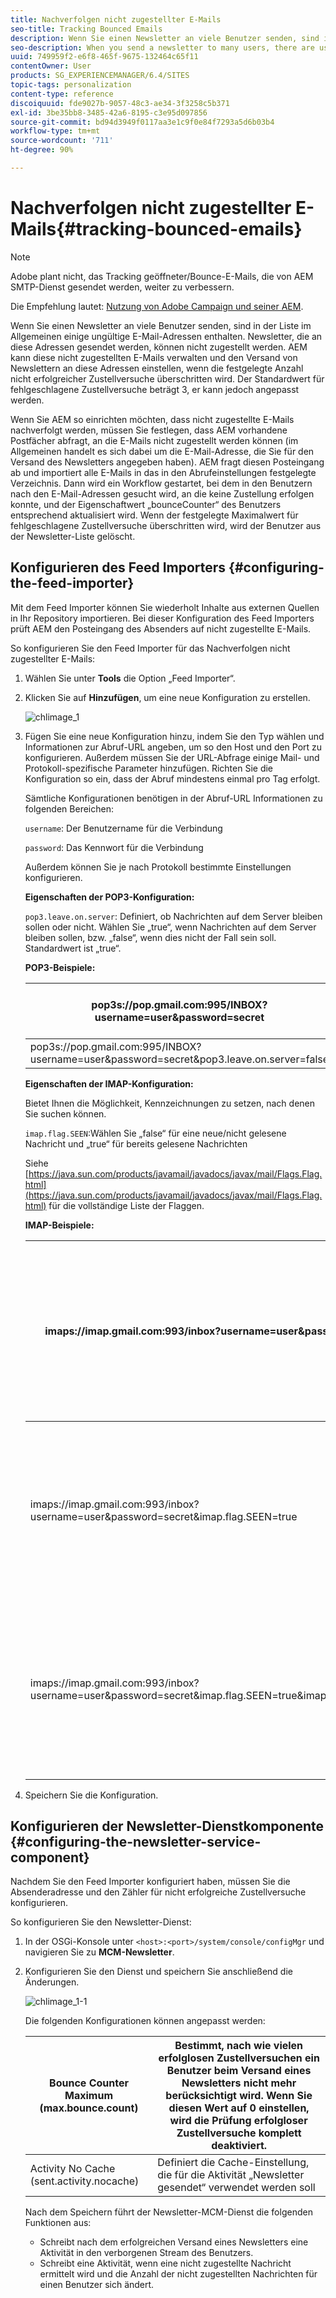 ```yaml
---
title: Nachverfolgen nicht zugestellter E-Mails
seo-title: Tracking Bounced Emails
description: Wenn Sie einen Newsletter an viele Benutzer senden, sind in der Liste im Allgemeinen einige ungültige E-Mail-Adressen enthalten. Newsletter, die an diese Adressen gesendet werden, können nicht zugestellt werden. AEM kann diese nicht zugestellten E-Mails verwalten und den Versand von Newslettern an diese Adressen einstellen, wenn die festgelegte Anzahl nicht erfolgreicher Zustellversuche überschritten wird.
seo-description: When you send a newsletter to many users, there are usually some invalid emails addresses in the list. Sending newsletters to those addresses bounce back. AEM is capable of managing those bounces and can stop sending newsletters to those addresses after the configured bounce counter is exceeded.
uuid: 749959f2-e6f8-465f-9675-132464c65f11
contentOwner: User
products: SG_EXPERIENCEMANAGER/6.4/SITES
topic-tags: personalization
content-type: reference
discoiquuid: fde9027b-9057-48c3-ae34-3f3258c5b371
exl-id: 3be35bb8-3485-42a6-8195-c3e95d097856
source-git-commit: bd94d3949f0117aa3e1c9f0e84f7293a5d6b03b4
workflow-type: tm+mt
source-wordcount: '711'
ht-degree: 90%

---
```


# Nachverfolgen nicht zugestellter E-Mails{#tracking-bounced-emails}

>[!NOTE]
>
>Adobe plant nicht, das Tracking geöffneter/Bounce-E-Mails, die von AEM SMTP-Dienst gesendet werden, weiter zu verbessern.
>
>Die Empfehlung lautet: [Nutzung von Adobe Campaign und seiner AEM](/help/sites-administering/campaign.md).

Wenn Sie einen Newsletter an viele Benutzer senden, sind in der Liste im Allgemeinen einige ungültige E-Mail-Adressen enthalten. Newsletter, die an diese Adressen gesendet werden, können nicht zugestellt werden. AEM kann diese nicht zugestellten E-Mails verwalten und den Versand von Newslettern an diese Adressen einstellen, wenn die festgelegte Anzahl nicht erfolgreicher Zustellversuche überschritten wird. Der Standardwert für fehlgeschlagene Zustellversuche beträgt 3, er kann jedoch angepasst werden.

Wenn Sie AEM so einrichten möchten, dass nicht zugestellte E-Mails nachverfolgt werden, müssen Sie festlegen, dass AEM vorhandene Postfächer abfragt, an die E-Mails nicht zugestellt werden können (im Allgemeinen handelt es sich dabei um die E-Mail-Adresse, die Sie für den Versand des Newsletters angegeben haben). AEM fragt diesen Posteingang ab und importiert alle E-Mails in das in den Abrufeinstellungen festgelegte Verzeichnis. Dann wird ein Workflow gestartet, bei dem in den Benutzern nach den E-Mail-Adressen gesucht wird, an die keine Zustellung erfolgen konnte, und der Eigenschaftwert „bounceCounter“ des Benutzers entsprechend aktualisiert wird. Wenn der festgelegte Maximalwert für fehlgeschlagene Zustellversuche überschritten wird, wird der Benutzer aus der Newsletter-Liste gelöscht.

## Konfigurieren des Feed Importers {#configuring-the-feed-importer}

Mit dem Feed Importer können Sie wiederholt Inhalte aus externen Quellen in Ihr Repository importieren. Bei dieser Konfiguration des Feed Importers prüft AEM den Posteingang des Absenders auf nicht zugestellte E-Mails.

So konfigurieren Sie den Feed Importer für das Nachverfolgen nicht zugestellter E-Mails:

1. Wählen Sie unter **Tools** die Option „Feed Importer“.

1. Klicken Sie auf **Hinzufügen**, um eine neue Konfiguration zu erstellen.

   ![chlimage_1](assets/chlimage_1.png)

1. Fügen Sie eine neue Konfiguration hinzu, indem Sie den Typ wählen und Informationen zur Abruf-URL angeben, um so den Host und den Port zu konfigurieren. Außerdem müssen Sie der URL-Abfrage einige Mail- und Protokoll-spezifische Parameter hinzufügen. Richten Sie die Konfiguration so ein, dass der Abruf mindestens einmal pro Tag erfolgt.

   Sämtliche Konfigurationen benötigen in der Abruf-URL Informationen zu folgenden Bereichen:

   `username`: Der Benutzername für die Verbindung

   `password`: Das Kennwort für die Verbindung

   Außerdem können Sie je nach Protokoll bestimmte Einstellungen konfigurieren.

   **Eigenschaften der POP3-Konfiguration:**

   `pop3.leave.on.server`: Definiert, ob Nachrichten auf dem Server bleiben sollen oder nicht. Wählen Sie „true“, wenn Nachrichten auf dem Server bleiben sollen, bzw. „false“, wenn dies nicht der Fall sein soll. Standardwert ist „true“.

   **POP3-Beispiele:**

   | pop3s://pop.gmail.com:995/INBOX?username=user&amp;password=secret | Verwendung von pop3 über SSL, um an Port 995 eine Verbindung zu GMail mit dem Konto user/secret herzustellen, Nachrichten bleiben standardmäßig auf dem Server |
   |---|---|
   | pop3s://pop.gmail.com:995/INBOX?username=user&amp;password=secret&amp;pop3.leave.on.server=false | pop3s://pop.gmail.com:995/INBOX?username=user&amp;password=secret&amp;pop3.leave.on.server=false |

   **Eigenschaften der IMAP-Konfiguration:**

   Bietet Ihnen die Möglichkeit, Kennzeichnungen zu setzen, nach denen Sie suchen können. 

   `imap.flag.SEEN`:Wählen Sie „false“ für eine neue/nicht gelesene Nachricht und „true“ für bereits gelesene Nachrichten

   Siehe [https://java.sun.com/products/javamail/javadocs/javax/mail/Flags.Flag.html](https://java.sun.com/products/javamail/javadocs/javax/mail/Flags.Flag.html) für die vollständige Liste der Flaggen.

   **IMAP-Beispiele:**

   | imaps://imap.gmail.com:993/inbox?username=user&amp;password=secret | Verwendung von IMAP über SSL, um an Port 993 eine Verbindung zu GMail mit dem Konto user/secret herzustellen. Standardmäßig werden nur neue Nachrichten empfangen. |
   |---|---|
   | imaps://imap.gmail.com:993/inbox?username=user&amp;password=secret&amp;imap.flag.SEEN=true | Verwendung von IMAP über SSL, um an Port 993 eine Verbindung zu GMail mit dem Konto user/secret herzustellen. Es werden nur bereits gelesene Nachrichten abgerufen. |
   | imaps://imap.gmail.com:993/inbox?username=user&amp;password=secret&amp;imap.flag.SEEN=true&amp;imap.flag.SEEN=false | Verwendung von IMAP über SSL, um an Port 993 eine Verbindung zu GMail mit dem Konto user/secret herzustellen. Es werden bereits gelesene ODER neue Nachrichten abgerufen. |

1. Speichern Sie die Konfiguration.

## Konfigurieren der Newsletter-Dienstkomponente {#configuring-the-newsletter-service-component}

Nachdem Sie den Feed Importer konfiguriert haben, müssen Sie die Absenderadresse und den Zähler für nicht erfolgreiche Zustellversuche konfigurieren.

So konfigurieren Sie den Newsletter-Dienst:

1. In der OSGi-Konsole unter `<host>:<port>/system/console/configMgr` und navigieren Sie zu **MCM-Newsletter**.

1. Konfigurieren Sie den Dienst und speichern Sie anschließend die Änderungen.

   ![chlimage_1-1](assets/chlimage_1-1.png)

   Die folgenden Konfigurationen können angepasst werden:

   | Bounce Counter Maximum (max.bounce.count) | Bestimmt, nach wie vielen erfolglosen Zustellversuchen ein Benutzer beim Versand eines Newsletters nicht mehr berücksichtigt wird. Wenn Sie diesen Wert auf 0 einstellen, wird die Prüfung erfolgloser Zustellversuche komplett deaktiviert. |
   |---|---|
   | Activity No Cache (sent.activity.nocache) | Definiert die Cache-Einstellung, die für die Aktivität „Newsletter gesendet“ verwendet werden soll |

   Nach dem Speichern führt der Newsletter-MCM-Dienst die folgenden Funktionen aus:

   * Schreibt nach dem erfolgreichen Versand eines Newsletters eine Aktivität in den verborgenen Stream des Benutzers.
   * Schreibt eine Aktivität, wenn eine nicht zugestellte Nachricht ermittelt wird und die Anzahl der nicht zugestellten Nachrichten für einen Benutzer sich ändert.
